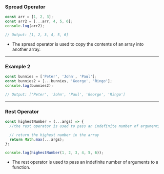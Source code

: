 ### Spread Operator

```js
const arr = [1, 2, 3];
const arr2 = [...arr, 4, 5, 6];
console.log(arr2);

// Output: [1, 2, 3, 4, 5, 6]
```

- The spread operator is used to copy the contents of an array into another array.

---

### Example 2

```js
const bunnies = ['Peter', 'John', 'Paul'];
const bunnies2 = [...bunnies, 'George', 'Ringo'];
console.log(bunnies2);

// Output: ['Peter', 'John', 'Paul', 'George', 'Ringo']
```

---

### Rest Operator

```js
const highestNumber = (...args) => {
  //the rest operator is used to pass an indefinite number of arguments to a function

  // return the highest number in the array
  return Math.max(...args);
};

console.log(highestNumber(1, 2, 3, 4, 5, 6));
```

- The rest operator is used to pass an indefinite number of arguments to a function.
